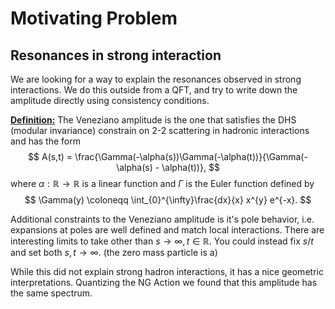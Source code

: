 # Motivating Problem

## Resonances in strong interaction

We are looking for a way to explain the resonances observed in strong interactions. We do this outside from a QFT, and try to write down the amplitude directly using consistency conditions. 

**<u>Definition:</u>** The Veneziano amplitude is the one that satisfies the DHS (modular invariance) constrain on 2-2 scattering in hadronic interactions and has the form
$$
A(s,t) = \frac{\Gamma(-\alpha(s))\Gamma(-\alpha(t))}{\Gamma(-\alpha(s) - \alpha(t))},
$$
where $\alpha: \mathbb{R}\to \mathbb{R}$ is a linear function and $\Gamma$ is the Euler function defined by
$$
\Gamma(y) \coloneqq \int_{0}^{\infty}\frac{dx}{x} x^{y} e^{-x}.
$$


Additional constraints to the Veneziano amplitude is it's pole behavior, i.e. expansions at poles are well defined and match local interactions. There are interesting limits to take other than $s\to \infty, t \in \mathbb{R}$. You could instead fix $s/t$ and set both $s,t\to \infty$. (the zero mass particle is a)

While this did not explain strong hadron interactions, it has a nice geometric interpretations. Quantizing the NG Action we found that this amplitude has the same spectrum. 

